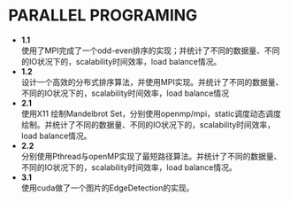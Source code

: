 # PARALLEL PROGRAMING

* **1.1**</br>
使用了MPI完成了一个odd-even排序的实现；并统计了不同的数据量、不同的IO状况下的，scalability时间效率，load balance情况。
* **1.2**</br>
设计一个高效的分布式排序算法，并使用MPI实现。并统计了不同的数据量、不同的IO状况下的，scalability时间效率，load balance情况
* **2.1**</br>
使用X11 绘制Mandelbrot Set，分别使用openmp/mpi，static调度动态调度绘制。并统计了不同的数据量、不同的IO状况下的，scalability时间效率，load balance情况。
* **2.2**</br>
分别使用Pthread与openMP实现了最短路径算法。并统计了不同的数据量、不同的IO状况下的，scalability时间效率，load balance情况。
* **3.1**</br>
使用cuda做了一个图片的EdgeDetection的实现。
